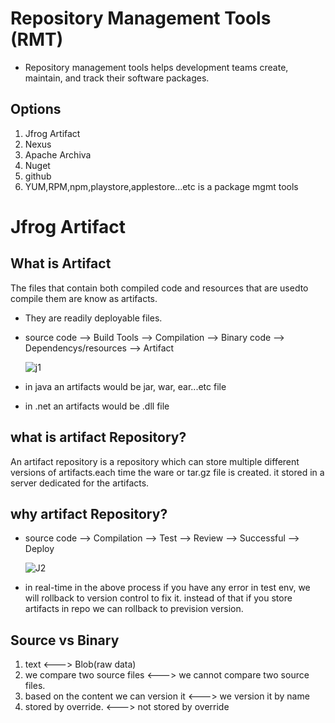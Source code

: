 Repository Management Tools (RMT)
=================================
 - Repository management tools helps development teams create, maintain, and track their software packages.

Options
-------
1. Jfrog Artifact
2. Nexus
3. Apache Archiva
4. Nuget
5. github
6. YUM,RPM,npm,playstore,applestore...etc is a package mgmt tools

Jfrog Artifact
==============

What is Artifact
----------------
The files that contain both compiled code and resources that are usedto compile them are know as artifacts. 
- They are readily deployable files.
								     	
- source code  -->  Build Tools  -->  Compilation  -->  Binary code -->  Dependencys/resources -->  Artifact
  
  ![j1](https://user-images.githubusercontent.com/30006273/206723015-3902b30e-6bc3-4bf4-8e9a-904a3c91f3e2.png)

- in java an artifacts would be jar, war, ear...etc file
- in .net an artifacts would be .dll file
 								    	 

what is artifact Repository?
----------------------------
An artifact repository is a repository which can store multiple different versions of artifacts.each
time the ware or tar.gz file is created. it stored in a server dedicated for the artifacts.

why artifact Repository?
------------------------

- source code  --> Compilation  -->  Test  -->  Review  -->  Successful  -->  Deploy
 
  ![J2](https://user-images.githubusercontent.com/30006273/206723310-ca2f4d78-e476-4d76-a740-c786dc42f852.png)


- in real-time in the above process if you have any error in test env, we will rollback to version control to fix it. instead of that if you store artifacts in repo we can rollback to prevision version.

Source      vs      Binary  
--------------------------
1. text                    <--->    Blob(raw data)
2. we compare two source files   <--->   we cannot compare two source files.               
3. based on the content we can version it   <--->   we version it by name
4. stored by override.         <--->   not stored by override
